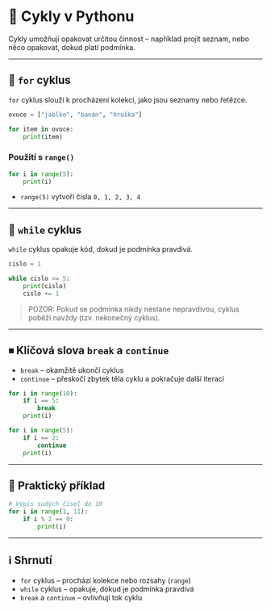 # 🔁 Cykly v Pythonu

Cykly umožňují opakovat určitou činnost – například projít seznam, nebo něco opakovat, dokud platí podmínka.

---

## 🔄 `for` cyklus

`for` cyklus slouží k procházení kolekcí, jako jsou seznamy nebo řetězce.

```python
ovoce = ["jablko", "banán", "hruška"]

for item in ovoce:
    print(item)
```

### Použití s `range()`

```python
for i in range(5):
    print(i)
```

- `range(5)` vytvoří čísla `0, 1, 2, 3, 4`

---

## 🔁 `while` cyklus

`while` cyklus opakuje kód, dokud je podmínka pravdivá.

```python
cislo = 1

while cislo <= 5:
    print(cislo)
    cislo += 1
```

> POZOR: Pokud se podmínka nikdy nestane nepravdivou, cyklus poběží navždy (tzv. nekonečný cyklus).

---

## ⏹ Klíčová slova `break` a `continue`

- `break` – okamžitě ukončí cyklus
- `continue` – přeskočí zbytek těla cyklu a pokračuje další iterací

```python
for i in range(10):
    if i == 5:
        break
    print(i)
```

```python
for i in range(5):
    if i == 2:
        continue
    print(i)
```

---

## 🧪 Praktický příklad

```python
# Výpis sudých čísel do 10
for i in range(1, 11):
    if i % 2 == 0:
        print(i)
```

---

## ℹ️ Shrnutí

- `for` cyklus – prochází kolekce nebo rozsahy (`range`)
- `while` cyklus – opakuje, dokud je podmínka pravdivá
- `break` a `continue` – ovlivňují tok cyklu
